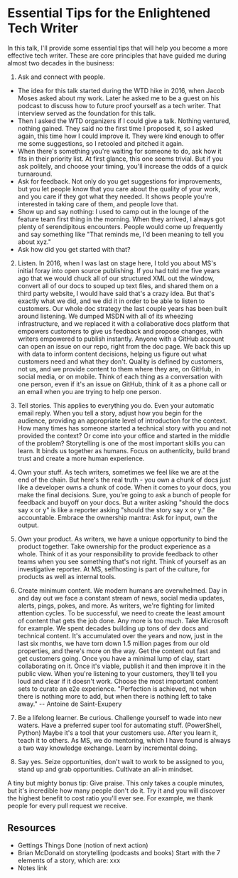 # Essential Tips for the Enlightened Tech Writer

In this talk, I'll provide some essential tips that will help you become a more effective tech writer. These are core principles that have guided me during almost two decades in the business:

1. Ask and connect with people.

* The idea for this talk started during the WTD hike in 2016, when Jacob Moses asked about my work. Later he asked me to be a guest on his podcast to discuss how to future proof yourself as a tech writer. That interview served as the foundation for this talk.
* Then I asked the WTD organizers if I could give a talk. Nothing ventured, nothing gained. They said no the first time I proposed it, so I asked again, this time how I could improve it. They were kind enough to offer me some suggestions, so I retooled and pitched it again.
* When there's something you're waiting for someone to do, ask how it fits in their priority list. At first glance, this one seems trivial. But if you ask politely, and choose your timing, you'll increase the odds of a quick turnaround.
* Ask for feedback. Not only do you get suggestions for improvements, but you let people know that you care about the quality of your work, and you care if they got what they needed. It shows people you're interested in taking care of them, and people love that.
* Show up and say nothing: I used to camp out in the lounge of the feature team first thing in the morning. When they arrived, I always got plenty of serendipitous encounters.  People would come up frequently and say something like "That reminds me, I'd been meaning to tell you about xyz."
* Ask how did you get started with that?

2. Listen. In 2016, when I was last on stage here, I told you about MS's initial foray into open source publishing. If you had told me five years ago that we would chuck all of our structured XML out the window, convert all of our docs to souped up text files, and shared them on a third party website, I would have said that's a crazy idea. But that's exactly what we did, and we did it in order to be able to listen to customers.  Our whole doc strategy the last couple years has been built around listening. We dumped MSDN with all of its wheezing infrastructure, and we replaced it with a collaborative docs platform that empowers customers to give us feedback and propose changes, with writers empowered to publish instantly. Anyone with a GitHub account can open an issue on our repo, right from the doc page. We back this up with data to inform content decisions, helping us figure out what customers need and what they don't. Quality is defined by customers, not us, and we provide content to them where they are, on GitHub, in social media, or on mobile. Think of each thing as a conversation with one person, even if it's an issue on GitHub, think of it as a phone call or an email when you are trying to help one person.

3. Tell stories.  This applies to everything you do.  Even your automatic email reply.  When you tell a story, adjust how you begin for the audience, providing an appropriate level of introduction for the context. How many times has someone started a technical story with you and not provided the context? Or come into your office and started in the middle of the problem? Storytelling is one of the most important skills you can learn. It binds us together as humans. Focus on authenticity, build brand trust and create a more human experience.

4. Own your stuff. As tech writers, sometimes we feel like we are at the end of the chain. But here's the real truth - you own a chunk of docs just like a developer owns a chunk of code. When it comes to your docs, you make the final decisions.  Sure, you're going to ask a bunch of people for feedback and buyoff on your docs. But a writer asking "should the docs say x or y" is like a reporter asking "should the story say x or y." Be accountable. Embrace the ownership mantra: Ask for input, own the output.

5. Own your product. As writers, we have a unique opportunity to bind the product together. Take ownership for the product experience as a whole. Think of it as your responsibility to provide feedback to other teams when you see something that's not right. Think of yourself as an investigative reporter. At MS, selfhosting is part of the culture, for products as well as internal tools.

6. Create minimum content. We modern humans are overwhelmed. Day in and day out we face a constant stream of news, social media updates, alerts, pings, pokes, and more. As writers, we're fighting for limited attention cycles. To be successful, we need to create the least amount of content that gets the job done. Any more is too much.  Take Microsoft for example.  We spent decades building up tons of dev docs and technical content. It's accumulated over the years and now, just in the last six months, we have torn down 1.5 million pages from our old properties, and there's more on the way. Get the content out fast and get customers going. Once you have a minimal lump of clay, start collaborating on it. Once it's viable, publish it and then improve it in the public view. When you're listening to your customers, they'll tell you loud and clear if it doesn't work. Choose the most important content sets to curate an e2e experience.  "Perfection is achieved, not when there is nothing more to add, but when there is nothing left to take away." -- Antoine de Saint-Exupery

7. Be a lifelong learner. Be curious. Challenge yourself to wade into new waters. Have a preferred super tool for automating stuff.  (PowerShell, Python) Maybe it's a tool that your customers use. After you learn it, teach it to others. As MS, we do mentoring, which I have found is always a two way knowledge exchange.  Learn by incremental doing.

8. Say yes. Seize opportunities, don't wait to work to be assigned to you, stand up and grab opportunities. Cultivate an all-in mindset.

A tiny but mighty bonus tip: Give praise. This only takes a couple minutes, but it's incredible how many people don't do it. Try it and you will discover the highest benefit to cost ratio you'll ever see. For example, we thank people for every pull request we receive.

## Resources

* Gettings Things Done (notion of next action)
* Brian McDonald on storytelling (podcasts and books)  Start with the 7 elements of a story, which are: xxx
* Notes link

<!--add anecdotes for each point-->
